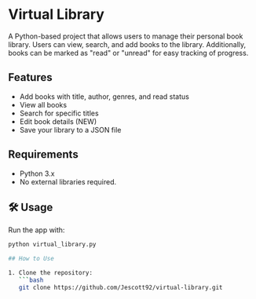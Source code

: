 # Virtual Library

A Python-based project that allows users to manage their personal book library. Users can view, search, and add books to the library. Additionally, books can be marked as "read" or "unread" for easy tracking of progress.

## Features

- Add books with title, author, genres, and read status
- View all books
- Search for specific titles
- Edit book details (NEW)
- Save your library to a JSON file

## Requirements

- Python 3.x
- No external libraries required.

## 🛠 Usage
Run the app with:
```bash
python virtual_library.py

## How to Use

1. Clone the repository:
   ```bash
   git clone https://github.com/Jescott92/virtual-library.git
